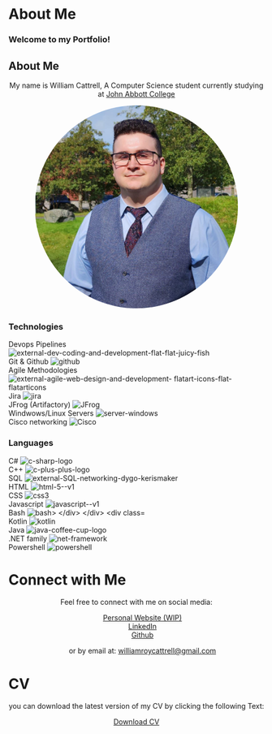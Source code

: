 <h1 class="titles">About Me</h1>
<h3 class="titles">Welcome to my Portfolio!</h3>

<h2 class="titles">About Me</h2>
<p style="text-align: center;">My name is William Cattrell, A Computer Science student currently studying at <a href="https://johnabbott.qc.ca/">John Abbott College</a></p>
<p style="text-align:center;"><img src="./assets/profilePicture.JPG" alt="Profile Picture" style="border-radius: 50%" height="400px" width="400px"/></p>

<h3 class="titles">Technologies</h3>

<div class="container">
  <div class="box">
    <div class="row">
      <div class="item">
        <span class="text">Devops Pipelines</span>
        <img class="icons" src="https://img.icons8.com/external-flat-juicy-fish/60/external-dev-coding-and-development-flat-flat-juicy-fish.png" alt="external-dev-coding-and-development-flat-flat-juicy-fish">
      </div>
      <div class="item">
        <span class="text">Git & Github</span>
        <img class="icons" src="https://img.icons8.com/ios-filled/50/github.png" alt="github">
      </div>
      <div class="item">
        <span class="text">Agile Methodologies</span>
        <img class="icons" src="https://img.icons8.com/external-flatart-icons-flat-flatarticons/64/external-agile-web-design-and-development-flatart-icons-flat-flatarticons.png" alt="external-agile-web-design-and-development-      
            flatart-icons-flat-flatarticons">
      </div>
      <div class="item">
        <span class="text">Jira</span>
        <img class="icons" src="https://img.icons8.com/ios/50/jira.png" alt="jira">
      </div>
      <div class="item">
        <span class="text">JFrog (Artifactory)</span>
        <img class="icons"src="https://speedmedia.jfrog.com/08612fe1-9391-4cf3-ac1a-6dd49c36b276/https://media.jfrog.com/wp-content/uploads/2021/12/29113553/jfrog-logo-2022.svg/w_1024" alt="JFrog">
      </div>
      <div class="item">
        <span class="text">Windwows/Linux Servers</span>
        <img class="icons" src="https://img.icons8.com/stickers/100/server-windows.png" alt="server-windows">
      </div>
      <div class="item">
        <span class="text">Cisco networking</span>
        <img class="icons" src="https://www.cdnlogo.com/logos/c/79/cisco.svg" alt="Cisco">
      </div>
    </div>
</div>
</div>

<h3 class="titles">Languages</h3>

<div class="container">
  <div class="box">
    <div class="row">
      <div class="item">
        <span class="text">C#</span>
        <img class="icons" src="https://img.icons8.com/color/48/c-sharp-logo.png" alt="c-sharp-logo">
      </div>
      <div class="item">
        <span class="text">C++</span>
        <img class="icons" src="https://img.icons8.com/color/48/c-plus-plus-logo.png" alt="c-plus-plus-logo">
      </div>
      <div class="item">
        <span class="text">SQL</span>
        <img class="icons" src="https://img.icons8.com/external-dygo-kerismaker/48/external-SQL-networking-dygo-kerismaker.png" alt="external-SQL-networking-dygo-kerismaker">
      </div>
      <div class="item">
        <span class="text">HTML</span>
        <img class="icons" src="https://img.icons8.com/color/48/html-5--v1.png" alt="html-5--v1">
      </div>
      <div class="item">
        <span class="text">CSS</span>
        <img class="icons" src="https://img.icons8.com/color/48/css3.png" alt="css3">
      </div>
      <div class="item">
        <span class="text">Javascript</span>
        <img class="icons" src="https://img.icons8.com/color/48/javascript--v1.png" alt="javascript--v1">
      </div>
      <div class="item">
        <span class="text">Bash</span>
        <img class="icons" src="https://img.icons8.com/doodle/48/bash.png" alt="bash>
      </div>
    </div>
     <div class="row">
       <div class="item">
        <span class="text">Kotlin</span>
        <img class="icons" src="https://img.icons8.com/color/48/kotlin.png" alt="kotlin">
      </div>
       <div class="item">
        <span class="text">Java</span>
        <img class="icons" src="https://img.icons8.com/plasticine/100/java-coffee-cup-logo.png" alt="java-coffee-cup-logo">
      </div>
       <div class="item">
        <span class="text">.NET family</span>
        <img class="icons" src="https://img.icons8.com/color/48/net-framework.png" alt="net-framework">
      </div>
       <div class="item">
        <span class="text">Powershell</span>
        <img class="icons" src="https://img.icons8.com/color/48/powershell.png" alt="powershell">
      </div>
  </div>
</div>
</div>
</div>

<h1 class="titles">Connect with Me</h1>
<p style="text-align: center;">Feel free to connect with me on social media:</p>
<div style="text-align: center;"> 
  <ul style="list-style: none;">
    <li> <a href="https://cattrell.net">Personal Website (WIP)</a></li>
    <li> <a href="https://linkedin.com/in/wrc123/">LinkedIn</a></li>
     <li> <a href="https://github.com/williamCattrell">Github</a></li>
    <li><p style="text-align: center;">or by email at: <a href="mailto:williamroycattrell@gmail.com">williamroycattrell@gmail.com</a></p></li>
  </ul>
</div>

<h1 class="titles">CV</h1>
<p style="text-align: center;">you can download the latest version of my CV by clicking the following Text:</p>

<div style="text-align: center;"> 
<a href="./assets/WilliamCattrellCV.pdf" download>
  <p>Download CV</p>
</a>
</div>

